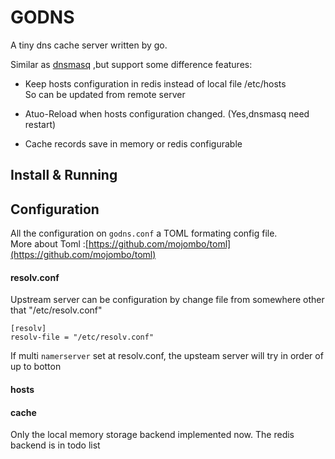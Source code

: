 GODNS
====

A tiny dns cache server written by go.


Similar as [dnsmasq](http://www.thekelleys.org.uk/dnsmasq/doc.html) ,but support some difference features:


* Keep hosts configuration in redis instead of local file /etc/hosts  
  So can be updated from remote server    

* Atuo-Reload when hosts configuration changed. (Yes,dnsmasq need restart)

* Cache records save in memory or redis configurable


## Install & Running



## Configuration

All the configuration on `godns.conf` a TOML formating config file.   
More about Toml :[https://github.com/mojombo/toml](https://github.com/mojombo/toml)


#### resolv.conf

Upstream server can be configuration by change file from somewhere other that "/etc/resolv.conf"

```
[resolv]
resolv-file = "/etc/resolv.conf"
```
If multi `namerserver` set at resolv.conf, the upsteam server will try in order of up to botton



#### hosts




#### cache

Only the local memory storage backend implemented now.  The redis backend is in todo list





